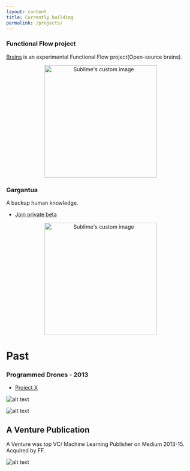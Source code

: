 ```yaml
---
layout: content
title: Currently building 
permalink: /projects/
---
```


### Functional Flow project

[Brains](https://github.com/allenleein/brains) is an experimental Functional Flow project(Open-source brains). 

<p align="center">
  <img width="300" height="300" src="http://lambdageneration.com/wp-content/uploads/2014/10/original-animated.gif" alt="Sublime's custom image"/>
</p>


### Gargantua

A backup human knowledge.

- [ Join private beta ](https://upscri.be/e57947/)

<p align="center">
  <img width="300" height="300" src="https://i.imgur.com/1nLWkHH.png" alt="Sublime's custom image"/>
</p>



# Past 
### Programmed Drones - 2013
- [Project X](https://vimeo.com/111901733)

![alt text](https://media.giphy.com/media/l3mZ5zogGcnzNzbqM/giphy.gif "Logo Title Text 1")


![alt text](https://i.imgur.com/pNz5FOm.jpg "Logo Title Text 1")




## A Venture Publication
A Venture was top VC/ Machine Learning Publisher on Medium 2013-15. Acquired by FF.

![alt text](https://i.imgur.com/4bY53O8.jpg "Logo Title Text 1")


